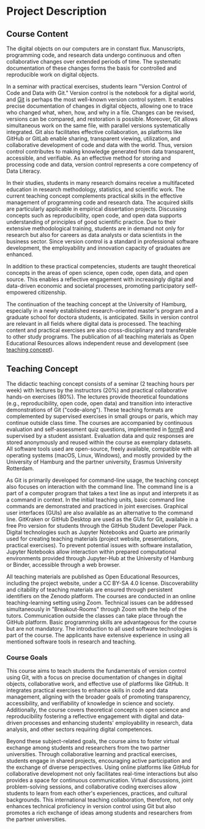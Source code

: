 # Project Description

## Course Content

The digital objects on our computers are in constant flux.
Manuscripts, programming code, and research data undergo continuous and often collaborative changes over extended periods of time.
The systematic documentation of these changes forms the basis for controlled and reproducible work on digital objects.

In a seminar with practical exercises, students learn "Version Control of Code and Data with Git."
Version control is the notebook for a digital world, and [Git](https://git-scm.com/) is perhaps the most well-known version control system.
It enables precise documentation of changes in digital objects, allowing one to trace who changed what, when, how, and why in a file.
Changes can be revised, versions can be compared, and restoration is possible.
Moreover, Git allows simultaneous work on the same file, with parallel versions systematically integrated.
Git also facilitates effective collaboration, as platforms like GitHub or GitLab enable sharing, transparent viewing, utilization, and collaborative development of code and data with the world.
Thus, version control contributes to making knowledge generated from data transparent, accessible, and verifiable.
As an effective method for storing and processing code and data, version control represents a core competency of Data Literacy.

In their studies, students in many research domains receive a multifaceted education in research methodology, statistics, and scientific work.
The current teaching concept complements practical skills in the effective management of programming code and research data.
The acquired skills are particularly applicable in empirical dissertation projects.
Discussing concepts such as reproducibility, open code, and open data supports understanding of principles of good scientific practice.
Due to their extensive methodological training, students are in demand not only for research but also for careers as data analysts or data scientists in the business sector.
Since version control is a standard in professional software development, the employability and innovation capacity of graduates are enhanced.

In addition to these practical competencies, students are taught theoretical concepts in the areas of open science, open code, open data, and open source.
This enables a reflective engagement with increasingly digital and data-driven economic and societal processes, promoting participatory self-empowered citizenship.

The continuation of the teaching concept at the University of Hamburg, especially in a newly established research-oriented master's program and a graduate school for doctora students, is anticipated.
Skills in version control are relevant in all fields where digital data is processed.
The teaching content and practical exercises are also cross-disciplinary and transferable to other study programs.
The publication of all teaching materials as Open Educational Resources allows independent reuse and development (see [teaching concept](#teaching-concept)).

## Teaching Concept

The didactic teaching concept consists of a seminar (2 teaching hours per week) with lectures by the instructors (20%) and practical collaborative hands-on exercises (80%).
The lectures provide theoretical foundations (e.g., reproducibility, open code, open data) and transition into interactive demonstrations of Git ("code-along").
These teaching formats are complemented by supervised exercises in small groups or paris, which may continue outside class time.
The courses are accompanied by continuous evaluation and self-assessment quiz questions, implemented in [formR](https://formr.org/) and supervised by a student assistant.
Evaluation data and quiz responses are stored anonymously and reused within the course as exemplary datasets.
All software tools used are open-source, freely available, compatible with all operating systems (macOS, Linux, Windows), and mostly provided by the University of Hamburg and the partner university, Erasmus University Rotterdam.

As Git is primarily developed for command-line usage, the teaching concept also focuses on interaction with the command line.
The command line is a part of a computer program that takes a text line as input and interprets it as a command in context.
In the initial teaching units, basic command line commands are demonstrated and practiced in joint exercises.
Graphical user interfaces (GUIs) are also available as an alternative to the command line.
GitKraken or GitHub Desktop are used as the GUIs for Git, available in a free Pro version for students through the GitHub Student Developer Pack.
Digital technologies such as Jupyter Notebooks and Quarto are primarily used for creating teaching materials (project website, presentations, practical exercises).
To prevent potential issues with software installation, Jupyter Notebooks allow interaction within prepared computational environments provided through Jupyter-Hub at the University of Hamburg or Binder, accessible through a web browser.

All teaching materials are published as Open Educational Resources, including the project website, under a CC BY-SA 4.0 license.
Discoverability and citability of teaching materials are ensured through persistent identifiers on the Zenodo platform.
The courses are conducted in an online teaching-learning setting using Zoom.
Technical issues can be addressed simultaneously in "Breakout-Rooms" through Zoom with the help of the tutors.
Communication outside the classes can take place through the GitHub platform.
Basic programming skills are advantageous for the course but are not mandatory.
The introduction to all used software technologies is part of the course.
The applicants have extensive experience in using all mentioned software tools in research and teaching.

### Course Goals

This course aims to teach students the fundamentals of version control using Git, with a focus on precise documentation of changes in digital objects, collaborative work, and effective use of platforms like GitHub.
It integrates practical exercises to enhance skills in code and data management, aligning with the broader goals of promoting transparency, accessibility, and verifiability of knowledge in science and society.
Additionally, the course covers theoretical concepts in open science and reproducibility fostering a reflective engagement with digital and data-driven processes and enhancing students' employability in research, data analysis, and other sectors requiring digital competences.

Beyond these subject-related goals, the course aims to foster virtual exchange among students and researchers from the two partner universities.
Through collaborative learning and practical exercises, students engage in shared projects, encouraging active participation and the exchange of diverse perspectives.
Using online platforms like GitHub for collaborative development not only facilitates real-time interactions but also provides a space for continuous communication.
Virtual discussions, joint problem-solving sessions, and collaborative coding exercises allow students to learn from each other's experiences, practices, and cultural backgrounds.
This international teaching collaboration, therefore, not only enhances technical proficiency in version control using Git but also promotes a rich exchange of ideas among students and researchers from the partner universities.
